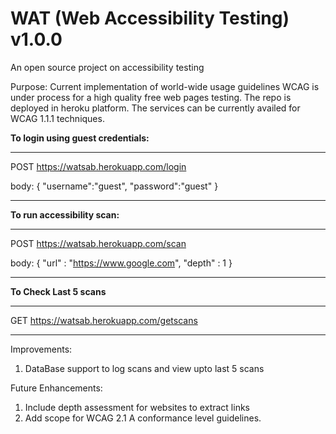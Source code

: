 # WAT (Web Accessibility Testing) v1.0.0
An open source project on accessibility testing

Purpose: Current implementation of world-wide usage guidelines WCAG is under process for a high quality free web pages testing.
The repo is deployed in heroku platform. The services can be currently availed for WCAG 1.1.1 techniques.


**To login using guest credentials:**
*****************************************
POST https://watsab.herokuapp.com/login

body:
{
  "username":"guest",
  "password":"guest"
}
*****************************************


**To run accessibility scan:**

*****************************************
POST https://watsab.herokuapp.com/scan

body:
{
  "url" : "https://www.google.com",
  "depth" : 1
}
*****************************************
**To Check Last 5 scans** 
*****************************************

GET https://watsab.herokuapp.com/getscans

*****************************************


Improvements:
1. DataBase support to log scans and view upto last 5 scans

Future Enhancements:
1. Include depth assessment for websites to extract links
2. Add scope for WCAG 2.1 A conformance level guidelines.

